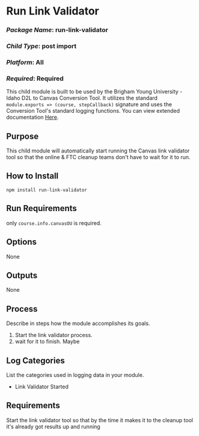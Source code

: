 # Run Link Validator
### *Package Name*: run-link-validator
### *Child Type*: post import
### *Platform*: All
### *Required*: Required

This child module is built to be used by the Brigham Young University - Idaho D2L to Canvas Conversion Tool. It utilizes the standard `module.exports => (course, stepCallback)` signature and uses the Conversion Tool's standard logging functions. You can view extended documentation [Here](https://github.com/byuitechops/d2l-to-canvas-conversion-tool/tree/master/documentation).

## Purpose

This child module will automatically start running the Canvas link validator tool so that the online & FTC cleanup teams don't have to wait for it to run.

## How to Install

```
npm install run-link-validator
```

## Run Requirements

only `course.info.canvasOU` is required.

## Options

None

## Outputs

None

## Process

Describe in steps how the module accomplishes its goals.

1. Start the link validator process.
2. wait for it to finish. Maybe

## Log Categories

List the categories used in logging data in your module.

- Link Validator Started

## Requirements

Start the link validator tool so that by the time it makes it to the cleanup tool it's already got results up and running